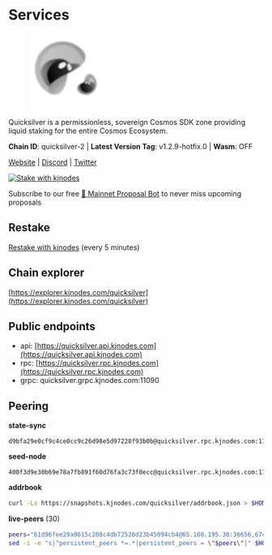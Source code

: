 # Services

<figure><img src="https://raw.githubusercontent.com/kj89/cosmos-images/main/logos/quicksilver.png" width="150" alt=""><figcaption></figcaption></figure>

Quicksilver is a permissionless, sovereign Cosmos SDK zone providing liquid staking for the entire Cosmos Ecosystem.

**Chain ID**: quicksilver-2 | **Latest Version Tag**: v1.2.9-hotfix.0 | **Wasm**: OFF

[Website](https://quicksilver.zone) | [Discord](https://discord.gg/quicksilverprotocol) | [Twitter](https://twitter.com/quicksilverzone)

[![Stake with kjnodes](https://i.ibb.co/cr44Q8j/button-stake-with-kjnodes.png)](https://restake.app/quicksilver/quickvaloper1fqfgpwdngmmay6ah7mg9y4k7ayykpzu6l3ht2m)

Subscribe to our free [🤖 Mainnet Proposal Bot](https://t.me/kjnodes_proposal_bot) to never miss upcoming proposals

## Restake

[Restake with kjnodes](https://restake.app/quicksilver/quickvaloper1fqfgpwdngmmay6ah7mg9y4k7ayykpzu6l3ht2m) (every 5 minutes)
## Chain explorer
[https://explorer.kjnodes.com/quicksilver](https://explorer.kjnodes.com/quicksilver)

## Public endpoints

* api: [https://quicksilver.api.kjnodes.com](https://quicksilver.api.kjnodes.com)
* rpc: [https://quicksilver.rpc.kjnodes.com](https://quicksilver.rpc.kjnodes.com)
* grpc: quicksilver.grpc.kjnodes.com:11090

## Peering

**state-sync**

```text
d9bfa29e0cf9c4ce0cc9c26d98e5d97228f93b0b@quicksilver.rpc.kjnodes.com:11656
```

**seed-node**

```text
400f3d9e30b69e78a7fb891f60d76fa3c73f0ecc@quicksilver.rpc.kjnodes.com:11659
```

**addrbook**
```bash
curl -Ls https://snapshots.kjnodes.com/quicksilver/addrbook.json > $HOME/.quicksilverd/config/addrbook.json
```

**live-peers** (30)
```bash
peers="61d96fee29a9615c208c4db72526d23b45094cb4@65.108.195.30:36656,67c3cc1397d0a0f03a45d4cae6ff3380be7364f9@95.217.229.18:11656,f73b2b887e7d1c01a3d753db359a0058e634e767@65.108.201.154:2090,71b753819eb653e99e6a825b80af20ca9bccb087@135.125.163.63:24666,0a226e70ceb7a4123e66216d1ed83ef22ed8a187@185.119.118.118:2000,d9bfa29e0cf9c4ce0cc9c26d98e5d97228f93b0b@65.109.88.38:11656,225a08945298003a397eb6a51854525948fd9a5b@162.55.245.149:2010,e3dd956ac4081ba42ae3d038edd6d80ddf092751@198.199.90.99:26656,8a0740d4b70629c26022db7525132da0062bf42b@194.62.99.114:26656,03b3e3093b6cd33fba9f00cea6c2a560f89c61d6@195.14.6.2:26656,c3ec2daba16e457ca5117079f34ff49e99e7572d@65.109.94.221:35656,e726816f42831689eab9378d5d577f1d06d25716@176.9.188.21:26656,0ad45ecd219b9151ac17951dc1cd6303bcda2b58@65.109.106.169:26656,f73ee3d2450f41bcf1b2975552cdf60a118a64c9@46.4.50.247:11656,6785dbb8a0138600e0e0faaa77baa375451b38bb@162.55.132.48:15620,4aa307d4ce413837a3da019e966d8115fb4c1467@198.244.229.218:26656,149a25417349d70f5e5127a5eb634dbfaf6e6c3a@142.165.207.19:56656,9bd2b7e39fb0d823402f22c90e3000fdf3cd05bf@88.99.104.180:26656,ebafaa0d0087ecfc785b095d6a91a67a12eecd80@5.9.100.25:26656,6f80fa3110d45fa7cf08fe7df94cf9f60da8ad4a@178.63.67.112:26656,185f80586290dcd53db67ebc2da1e146e291bcd6@148.251.13.186:11156,a4f29a68180d1a1c931b50e2438a63b0d45d6915@89.58.48.229:26656,625eeb91fcc6242798f53426540825e5b37c7670@185.144.99.16:36656,ae353518e6009eb48d80ccf6a006a9644e9dd309@146.19.24.101:26656,602700ce2ed57b2176514ec2ecbda079caa7a536@178.170.40.28:15620,161f453c9ff27f3120ec5078f56b505316fbc720@65.108.6.45:61156,ce593f9bffc471ba4b980a435a3e2f8eaa5b464e@34.89.247.21:26656,3308d9078fcca016fbd8dc8f3b19666326f41a6f@138.201.121.185:26672,d0c81152bc586896c6c2a4dba15a4351742768d2@65.109.90.169:46656,d2517139cf7c20ebdad682dfaeb2c34822a255b6@31.223.32.35:19656"
sed -i -e "s|^persistent_peers *=.*|persistent_peers = \"$peers\"|" $HOME/.quicksilverd/config/config.toml
```
